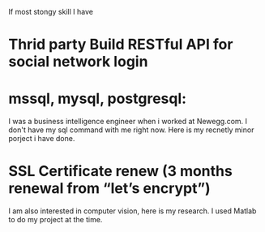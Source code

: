 
If most stongy skill I have 
# Thrid party Build RESTful API for social network login 

# mssql, mysql, postgresql:
I was a business intelligence engineer when i worked at Newegg.com. I don't have my sql command  with me right now. 
Here is my recnetly minor porject i have done. 

# SSL Certificate renew  (3 months renewal from “let’s encrypt”) 



I am also interested in computer vision, here is my research. I used Matlab to do my project at the time.


